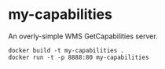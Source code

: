 
my-capabilities
===============

An overly-simple WMS GetCapabilities server.

    docker build -t my-capabilities . 
    docker run -t -p 8888:80 my-capabilities
